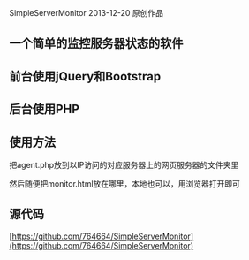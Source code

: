 SimpleServerMonitor
2013-12-20
原创作品
## 一个简单的监控服务器状态的软件

## 前台使用jQuery和Bootstrap

## 后台使用PHP

## 使用方法

把agent.php放到以IP访问的对应服务器上的网页服务器的文件夹里

然后随便把monitor.html放在哪里，本地也可以，用浏览器打开即可

## 源代码

[https://github.com/764664/SimpleServerMonitor](https://github.com/764664/SimpleServerMonitor)
